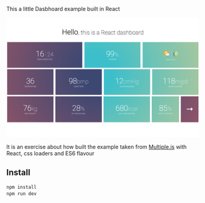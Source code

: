 This a little Dasbhoard example built in React

![dashboard](dashboard.png)

It is an exercise about how built the example taken from [Multiple.js](https://github.com/NeXTs/Multiple.js) with React, css loaders and ES6 flavour

## Install

```js
npm install
npm run dev
```

